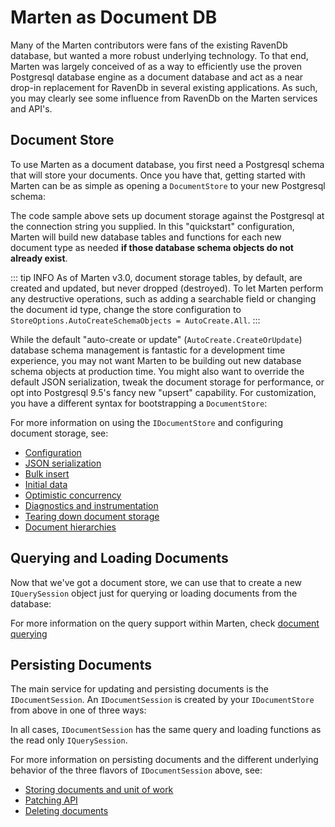 # Marten as Document DB

Many of the Marten contributors were fans of the existing RavenDb database, but wanted a more robust underlying technology. To that end, Marten was largely conceived of as a way to efficiently use the proven Postgresql database engine as a document database and act as a near drop-in replacement
for RavenDb in several existing applications. As such, you may clearly see some influence from RavenDb on the Marten services and API's.

## Document Store

To use Marten as a document database, you first need a Postgresql schema that will store your documents. Once you have that, getting started
with Marten can be as simple as opening a `DocumentStore` to your new Postgresql schema:

<!-- snippet: sample_start_a_store -->
<!-- endSnippet -->

The code sample above sets up document storage against the Postgresql at the connection string you supplied. In this "quickstart" configuration,
Marten will build new database tables and functions for each new document type as needed **if those database schema objects do not already exist**.

::: tip INFO
As of Marten v3.0, document storage tables, by default, are created and updated, but never dropped (destroyed). To let Marten perform any destructive operations, such as adding a searchable field or changing the document id type, change the store configuration to `StoreOptions.AutoCreateSchemaObjects = AutoCreate.All`.
:::

While the default "auto-create or update" (`AutoCreate.CreateOrUpdate`) database schema management is fantastic for a development time experience, you may not want Marten to be building out new database schema objects at production time. You might also want to override the default JSON serialization, tweak the document storage for performance, or opt into Postgresql 9.5's fancy new "upsert" capability. For customization, you have a different syntax for bootstrapping a `DocumentStore`:

<!-- snippet: sample_start_a_complex_store -->
<!-- endSnippet -->

For more information on using the `IDocumentStore` and configuring document storage, see:

* [Configuration](/guide/documents/configuration/)
* [JSON serialization](/guide/documents/json/)
* [Bulk insert](/guide/documents/basics/bulk-insert)
* [Initial data](/guide/documents/basics/initial-data)
* [Optimistic concurrency](/guide/documents/advanced/optimistic-concurrency)
* [Diagnostics and instrumentation](/guide/documents/diagnostics)
* [Tearing down document storage](/guide/documents/advanced/cleaning)
* [Document hierarchies](/guide/documents/advanced/hierarchies)

## Querying and Loading Documents

Now that we've got a document store, we can use that to create a new `IQuerySession` object just for querying or loading documents from the database:

<!-- snippet: sample_start_a_query_session -->
<!-- endSnippet -->

For more information on the query support within Marten, check [document querying](/guide/documents/querying/)

## Persisting Documents

The main service for updating and persisting documents is the `IDocumentSession`. An `IDocumentSession` is created by your `IDocumentStore` from above
in one of three ways:

<!-- snippet: sample_opening_sessions -->
<!-- endSnippet -->

In all cases, `IDocumentSession` has the same query and loading functions as the read only `IQuerySession`.

For more information on persisting documents and the different underlying behavior of the three flavors of `IDocumentSession` above, see:

* [Storing documents and unit of work](/guide/documents/basics/persisting)
* [Patching API](/guide/documents/advanced/patch-api)
* [Deleting documents](/guide/documents/basics/deleting)
